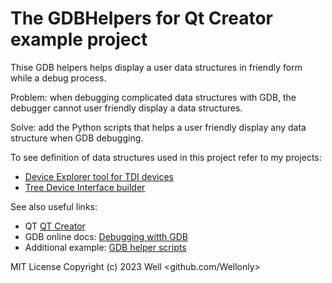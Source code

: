 
# The GDBHelpers for Qt Creator example project

Thise GDB helpers helps display a user data structures in friendly form while a debug process.

Problem: when debugging complicated data structures with GDB, the debugger cannot user friendly display a data structures.

Solve: add the Python scripts that helps a user friendly display any data structure when GDB debugging.

To see definition of data structures used in this project refer to my projects:
- [Device Explorer tool for TDI devices](https://github.com/Wellonly/DeviceExplorer)
- [Tree Device Interface builder](https://github.com/Wellonly/TDIBuilder)

See also useful links:
- QT [QT Creator](https://www.qt.io/)
- GDB online docs: [Debugging witth GDB](https://sourceware.org/gdb/current/onlinedocs/gdb)
- Additional example: [GDB helper scripts](https://github.com/tromey/gdb-helpers)

MIT License Copyright (c) 2023 Well <github.com/Wellonly>
